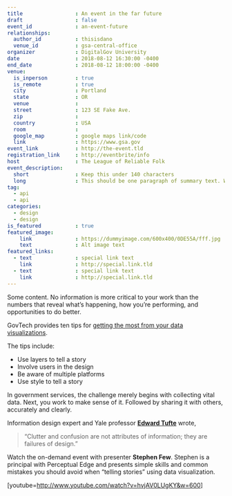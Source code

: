 ```yaml
---
title                 : An event in the far future
draft                 : false
event_id              : an-event-future
relationships:
  author_id           : thisisdano
  venue_id            : gsa-central-office
organizer             : DigitalGov University
date                  : 2018-08-12 16:30:00 -0400
end_date              : 2018-08-12 18:00:00 -0400
venue:
  is_inperson         : true
  is_remote           : true
  city                : Portland
  state               : OR
  venue               :
  street              : 123 SE Fake Ave.
  zip                 :
  country             : USA
  room                :
  google_map          : google maps link/code
  link                : https://www.gsa.gov
event_link            : http://the-event.tld
registration_link     : http://eventbrite/info
host                  : The League of Reliable Folk
event_description:
  short               : Keep this under 140 characters
  long                : This should be one paragraph of summary text. Work to evoke the critical topics of your event, but leave extended descriptions to the body of the event. Where does this long description go? That's a very reasonable question, but I'm not sure yet.
tag:
  - api
  - api
categories:
  - design
  - design
is_featured           : true
featured_image:
    link              : https://dummyimage.com/600x400/0DE55A/fff.jpg
    text              : Alt image text
featured_links:
  - text              : special link text
    link              : http://special.link.tld
  - text              : special link text
    link              : http://special.link.tld
---
```


Some content.
No information is more critical to your work than the numbers that reveal what’s  happening, how you’re performing, and opportunities to do better.

GovTech provides ten tips for [getting the most from your data visualizations](http://www.govtech.com/pcio/10-Tips-for-Data-Visualization.html "GovTech's ten tips for getting the most from your data visualizations").

The tips include:

  * Use layers to tell a story
  * Involve users in the design
  * Be aware of multiple platforms
  * Use style to tell a story

In government services, the challenge merely begins with collecting vital data. Next, you work to make sense of it. Followed by sharing it with others, accurately and clearly.

Information design expert and Yale professor **[Edward Tufte](http://www.stanfordalumni.org/news/magazine/2007/marapr/features/tufte.html)** wrote,

> “Clutter and confusion are not attributes of information; they are failures of design.”

Watch the on-demand event with presenter **Stephen Few**. Stephen is a principal with Perceptual Edge and presents simple skills and common mistakes you should avoid when &#8220;telling stories&#8221; using data visualization.

[youtube=http://www.youtube.com/watch?v=hvjAV0LUgKY&w=600]
